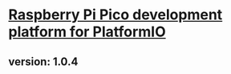 # [Raspberry Pi Pico development platform for PlatformIO](https://github.com/Wiz-IO/wizio-pico)

## version: 1.0.4 
